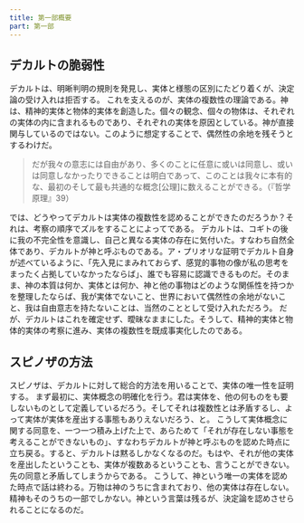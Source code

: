 ```yaml
---
title: 第一部概要
part: 第一部
---
```

## デカルトの脆弱性

デカルトは、明晰判明の規則を発見し、実体と様態の区別にたどり着くが、決定論の受け入れは拒否する。
これを支えるのが、実体の複数性の理論である。神は、精神的実体と物体的実体を創造した。個々の観念、個々の物体は、それぞれの実体の内に含まれるものであり、それぞれの実体を原因としている。神が直接関与しているのではない。このように想定することで、偶然性の余地を残そうとするわけだ。

>だが我々の意志には自由があり、多くのことに任意に或いは同意し、或いは同意しなかったりできることは明白であって、このことは我々に本有的な、最初のそして最も共通的な概念[公理]に数えることができる。（『哲学原理』39）

では、どうやってデカルトは実体の複数性を認めることができたのだろうか？それは、考察の順序でズルをすることによってである。
デカルトは、コギトの後に我の不完全性を意識し、自己と異なる実体の存在に気付いた。すなわち自然全体であり、デカルトが神と呼ぶものである。ア・プリオリな証明でデカルト自身が述べているように、「先入見にまみれておらず、感覚的事物の像が私の思考をまったく占拠していなかったならば」、誰でも容易に認識できるものだ。そのまま、神の本質は何か、実体とは何か、神と他の事物はどのような関係性を持つかを整理したならば、我が実体でないこと、世界において偶然性の余地がないこと、我は自由意志を持たないことは、当然のこととして受け入れただろう。
だが、デカルトはこれを確定せず、曖昧なままにした。そうして、精神的実体と物体的実体の考察に進み、実体の複数性を既成事実化したのである。

## スピノザの方法

スピノザは、デカルトに対して総合的方法を用いることで、実体の唯一性を証明する。
まず最初に、実体概念の明確化を行う。君は実体を、他の何ものをも要しないものとして定義しているだろう。そしてそれは複数性とは矛盾するし、よって実体が実体を産出する事態もありえないだろう、と。
こうして実体概念に関する同意を、一つ一つ積み上げた上で、あらためて「それが存在しない事態を考えることができないもの」、すなわちデカルトが神と呼ぶものを認めた時点に立ち戻る。すると、デカルトは黙るしかなくなるのだ。もはや、それが他の実体を産出したということも、実体が複数あるということも、言うことができない。先の同意と矛盾してしまうからである。
こうして、神という唯一の実体を認めた時点で話は終わる。万物は神のうちに含まれており、他の実体は存在しない。精神もそのうちの一部でしかない。神という言葉は残るが、決定論を認めさせられることになるのだ。
